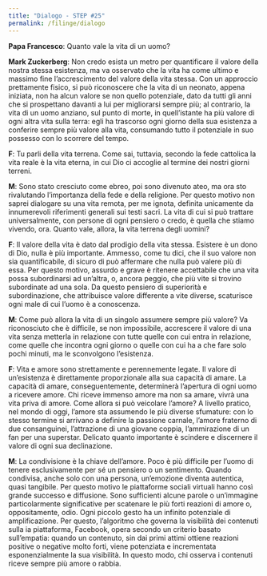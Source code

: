 ```yaml
---
title: "Dialogo - STEP #25"
permalink: /filinge/dialogo
---
```

**Papa Francesco**: Quanto vale la vita di un uomo?

**Mark Zuckerberg**: Non credo esista un metro per quantificare il valore della nostra stessa esistenza, ma va osservato che la vita ha come ultimo e massimo fine l’accrescimento del valore della vita stessa. Con un approccio prettamente fisico, si può riconoscere che la vita di un neonato, appena iniziata, non ha alcun valore se non quello potenziale, dato da tutti gli anni che si prospettano davanti a lui per migliorarsi sempre più; al contrario, la vita di un uomo anziano, sul punto di morte, in quell’istante ha più valore di ogni altra vita sulla terra: egli ha trascorso ogni giorno della sua esistenza a conferire sempre più valore alla vita, consumando tutto il potenziale in suo possesso con lo scorrere del tempo.

**F**: Tu parli della vita terrena. Come sai, tuttavia, secondo la fede cattolica la vita reale è la vita eterna, in cui Dio ci accoglie al termine dei nostri giorni terreni.

**M**: Sono stato cresciuto come ebreo, poi sono divenuto ateo, ma ora sto rivalutando l’importanza della fede e della religione. Per questo motivo non saprei dialogare su una vita remota, per me ignota, definita unicamente da innumerevoli riferimenti generali sui testi sacri. La vita di cui si può trattare universalmente, con persone di ogni pensiero o credo, è quella che stiamo vivendo, ora. Quanto vale, allora, la vita terrena degli uomini?

**F**: Il valore della vita è dato dal prodigio della vita stessa. Esistere è un dono di Dio, nulla è più importante. Ammesso, come tu dici, che il suo valore non sia quantificabile, di sicuro di può affermare che nulla può valere più di essa. Per questo motivo, assurdo e grave è ritenere accettabile che una vita possa subordinarsi ad un’altra, o, ancora peggio, che più vite si trovino subordinate ad una sola. Da questo pensiero di superiorità e subordinazione, che attribuisce valore differente a vite diverse, scaturisce ogni male di cui l’uomo è a conoscenza.

**M**: Come può allora la vita di un singolo assumere sempre più valore? Va riconosciuto che è difficile, se non impossibile, accrescere il valore di una vita senza metterla in relazione con tutte quelle con cui entra in relazione, come quelle che incontra ogni giorno o quelle con cui ha a che fare solo pochi minuti, ma le sconvolgono l’esistenza.

**F**: Vita e amore sono strettamente e perennemente legate. Il valore di un’esistenza è direttamente proporzionale alla sua capacità di amare. La capacità di amare, conseguentemente, determinerà l’apertura di ogni uomo a ricevere amore. Chi riceve immenso amore ma non sa amare, vivrà una vita priva di amore. Come allora si può veicolare l’amore? A livello pratico, nel mondo di oggi, l’amore sta assumendo le più diverse sfumature: con lo stesso termine si arrivano a definire la passione carnale, l’amore fraterno di due consanguinei, l’attrazione di una giovane coppia, l’ammirazione di un fan per una superstar. Delicato quanto importante è scindere e discernere il valore di ogni sua declinazione.

**M**: La condivisione è la chiave dell’amore. Poco è più difficile per l’uomo di tenere esclusivamente per sé un pensiero o un sentimento. Quando condivisa, anche solo con una persona, un’emozione diventa autentica, quasi tangibile. Per questo motivo le piattaforme sociali virtuali hanno così grande successo e diffusione. Sono sufficienti alcune parole o un’immagine particolarmente significative per scatenare le più forti reazioni di amore o, oppositamente, odio. Ogni piccolo gesto ha un infinito potenziale di amplificazione. Per questo, l’algoritmo che governa la visibilità dei contenuti sulla ia piattaforma, Facebook, opera secondo un criterio basato sull’empatia: quando un contenuto, sin dai primi attimi ottiene reazioni positive o negative molto forti, viene potenziata e incrementata esponenzialmente la sua visibilità. In questo modo, chi osserva i contenuti riceve sempre più amore o rabbia.


